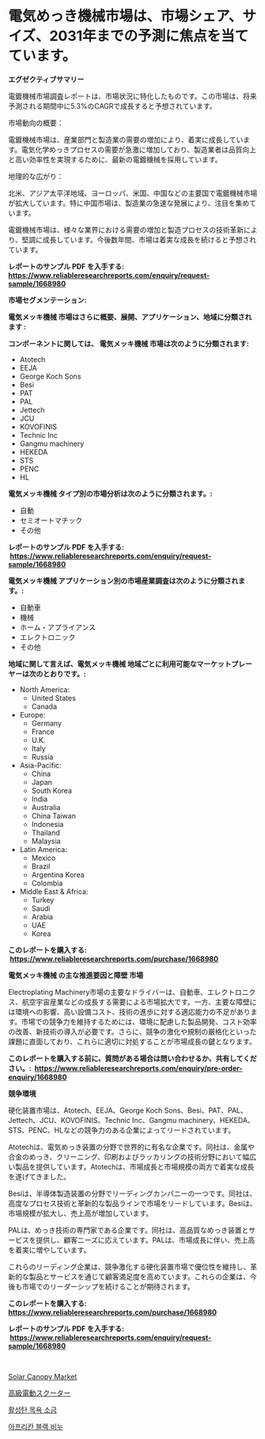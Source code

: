 <p><h1>電気めっき機械市場は、市場シェア、サイズ、2031年までの予測に焦点を当てています。</h1></p><p><strong>エグゼクティブサマリー</strong></p>
<p><p>電鍍機械市場調査レポートは、市場状況に特化したものです。この市場は、将来予測される期間中に5.3%のCAGRで成長すると予想されています。</p><p>市場動向の概要：</p><p>電鍍機械市場は、産業部門と製造業の需要の増加により、着実に成長しています。電気化学めっきプロセスの需要が急激に増加しており、製造業者は品質向上と高い効率性を実現するために、最新の電鍍機械を採用しています。</p><p>地理的な広がり：</p><p>北米、アジア太平洋地域、ヨーロッパ、米国、中国などの主要国で電鍍機械市場が拡大しています。特に中国市場は、製造業の急速な発展により、注目を集めています。</p><p>電鍍機械市場は、様々な業界における需要の増加と製造プロセスの技術革新により、堅調に成長しています。今後数年間、市場は着実な成長を続けると予想されています。</p></p>
<p><strong>レポートのサンプル PDF を入手する: <a href="https://www.reliableresearchreports.com/enquiry/request-sample/1668980">https://www.reliableresearchreports.com/enquiry/request-sample/1668980</a></strong></p>
<p><strong>市場セグメンテーション:</strong></p>
<p><strong> 電気メッキ機械 市場はさらに概要、展開、アプリケーション、地域に分類されます :</strong></p>
<p><strong>コンポーネントに関しては、 電気メッキ機械 市場は次のように分類されます: &nbsp;</strong></p>
<p><ul><li>Atotech</li><li>EEJA</li><li>George Koch Sons</li><li>Besi</li><li>PAT</li><li>PAL</li><li>Jettech</li><li>JCU</li><li>KOVOFINIS</li><li>Technic Inc</li><li>Gangmu machinery</li><li>HEKEDA</li><li>STS</li><li>PENC</li><li>HL</li></ul></p>
<p><strong> 電気メッキ機械 タイプ別の市場分析は次のように分類されます。:</strong></p>
<p><ul><li>自動</li><li>セミオートマチック</li><li>その他</li></ul></p>
<p><strong>レポートのサンプル PDF を入手する: &nbsp;<a href="https://www.reliableresearchreports.com/enquiry/request-sample/1668980">https://www.reliableresearchreports.com/enquiry/request-sample/1668980</a></strong></p>
<p><strong> 電気メッキ機械 アプリケーション別の市場産業調査は次のように分類されます。:</strong></p>
<p><ul><li>自動車</li><li>機械</li><li>ホーム・アプライアンス</li><li>エレクトロニック</li><li>その他</li></ul></p>
<p><strong>地域に関して言えば、電気メッキ機械 地域ごとに利用可能なマーケットプレーヤーは次のとおりです。:</strong></p>
<p><ul>
    <li>
        North America:
        <ul>
            <li>United States</li>
            <li>Canada</li>
        </ul>
    </li>
    <li>
        Europe:
        <ul>
            <li>Germany</li>
            <li>France</li>
            <li>U.K.</li>
            <li>Italy</li>
            <li>Russia</li>
        </ul>
    </li>
    <li>
        Asia-Pacific:
        <ul>
            <li>China</li>
            <li>Japan</li>
            <li>South Korea</li>
            <li>India</li>
            <li>Australia</li>
            <li>China Taiwan</li>
            <li>Indonesia</li>
            <li>Thailand</li>
            <li>Malaysia</li>
        </ul>
    </li>
    <li>
        Latin America:
        <ul>
            <li>Mexico</li>
            <li>Brazil</li>
            <li>Argentina Korea</li>
            <li>Colombia</li>
        </ul>
    </li>
    <li>
        Middle East & Africa:
        <ul>
            <li>Turkey</li>
            <li>Saudi</li>
            <li>Arabia</li>
            <li>UAE</li>
            <li>Korea</li>
        </ul>
    </li>
    </ul></p>
<p><strong>このレポートを購入する: &nbsp;<a href="https://www.reliableresearchreports.com/purchase/1668980">https://www.reliableresearchreports.com/purchase/1668980</a></strong></p>
<p><strong>電気メッキ機械 の主な推進要因と障壁 市場</strong></p>
<p><p>Electroplating Machinery市場の主要なドライバーは、自動車、エレクトロニクス、航空宇宙産業などの成長する需要による市場拡大です。一方、主要な障壁には環境への影響、高い設備コスト、技術の進歩に対する適応能力の不足があります。市場での競争力を維持するためには、環境に配慮した製品開発、コスト効率の改善、新技術の導入が必要です。さらに、競争の激化や規制の厳格化といった課題に直面しており、これらに適切に対処することが市場成長の鍵となります。</p></p>
<p><strong>このレポートを購入する前に、質問がある場合は問い合わせるか、共有してください。:&nbsp; <a href="https://www.reliableresearchreports.com/enquiry/pre-order-enquiry/1668980">https://www.reliableresearchreports.com/enquiry/pre-order-enquiry/1668980</a></strong></p>
<p><strong>競争環境</strong></p>
<p><p>硬化装置市場は、Atotech、EEJA、George Koch Sons、Besi、PAT、PAL、Jettech、JCU、KOVOFINIS、Technic Inc、Gangmu machinery、HEKEDA、STS、PENC、HLなどの競争力のある企業によってリードされています。</p><p>Atotechは、電気めっき装置の分野で世界的に有名な企業です。同社は、金属や合金のめっき、クリーニング、印刷およびラッカリングの技術分野において幅広い製品を提供しています。Atotechは、市場成長と市場規模の両方で着実な成長を遂げてきました。</p><p>Besiは、半導体製造装置の分野でリーディングカンパニーの一つです。同社は、高度なプロセス技術と革新的な製品ラインで市場をリードしています。Besiは、市場規模が拡大し、売上高が増加しています。</p><p>PALは、めっき技術の専門家である企業です。同社は、高品質なめっき装置とサービスを提供し、顧客ニーズに応えています。PALは、市場成長に伴い、売上高を着実に増やしています。</p><p>これらのリーディング企業は、競争激化する硬化装置市場で優位性を維持し、革新的な製品とサービスを通じて顧客満足度を高めています。これらの企業は、今後も市場でのリーダーシップを続けることが期待されます。</p></p>
<p><strong>このレポートを購入する: &nbsp; <a href="https://www.reliableresearchreports.com/purchase/1668980">https://www.reliableresearchreports.com/purchase/1668980</a></strong></p>
<p><strong>レポートのサンプル PDF を入手する: &nbsp;<a href="https://www.reliableresearchreports.com/enquiry/request-sample/1668980">https://www.reliableresearchreports.com/enquiry/request-sample/1668980</a></strong><strong></strong></p>
<p>&nbsp;</p>
<p><p><a href="https://github.com/Whitneyboyettebo9kiw7yr13/Market-Research-Report-List-1/blob/main/solar-canopy-market.md">Solar Canopy Market</a></p><p><a href="https://github.com/ReyesKohler20231/Market-Research-Report-List-1/blob/main/602003416261.md">高級電動スクーター</a></p><p><a href="https://github.com/sammyUltyylrich9067856/Market-Research-Report-List-1/blob/main/753162015120.md">활성탄 목욕 소금</a></p><p><a href="https://github.com/Elenrrera7685/Market-Research-Report-List-1/blob/main/571409615119.md">아프리칸 블랙 비누</a></p></p>